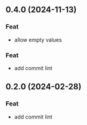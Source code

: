 ## 0.4.0 (2024-11-13)

### Feat

- allow empty values

### Feat

- add commit lint

## 0.2.0 (2024-02-28)

### Feat

- add commit lint
